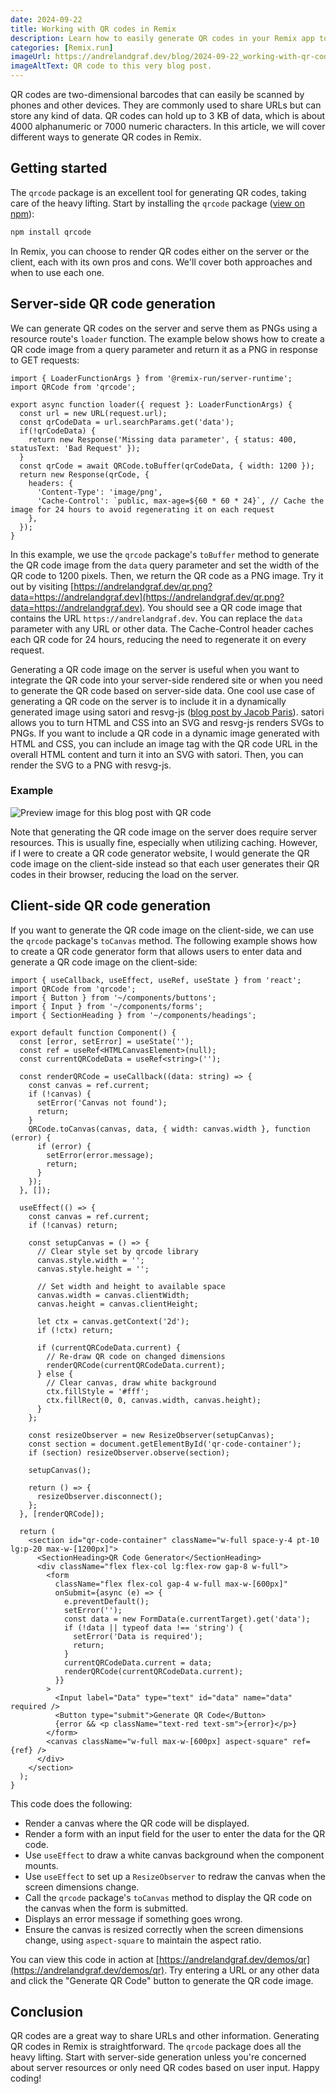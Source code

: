 ```yaml
---
date: 2024-09-22
title: Working with QR codes in Remix
description: Learn how to easily generate QR codes in your Remix app to share URLs and other information with your users.
categories: [Remix.run]
imageUrl: https://andrelandgraf.dev/blog/2024-09-22_working-with-qr-codes-in-remix.png?qr
imageAltText: QR code to this very blog post.
---
```


QR codes are two-dimensional barcodes that can easily be scanned by phones and other devices. They are commonly used to share URLs but can store any kind of data. QR codes can hold up to 3 KB of data, which is about 4000 alphanumeric or 7000 numeric characters. In this article, we will cover different ways to generate QR codes in Remix.

## Getting started

The `qrcode` package is an excellent tool for generating QR codes, taking care of the heavy lifting. Start by installing the `qrcode` package ([view on npm](https://www.npmjs.com/package/qrcode)):

```bash
npm install qrcode
```

In Remix, you can choose to render QR codes either on the server or the client, each with its own pros and cons. We'll cover both approaches and when to use each one.

## Server-side QR code generation

We can generate QR codes on the server and serve them as PNGs using a resource route's `loader` function. The example below shows how to create a QR code image from a query parameter and return it as a PNG in response to GET requests:

```tsx
import { LoaderFunctionArgs } from '@remix-run/server-runtime';
import QRCode from 'qrcode';

export async function loader({ request }: LoaderFunctionArgs) {
  const url = new URL(request.url);
  const qrCodeData = url.searchParams.get('data');
  if(!qrCodeData) {
    return new Response('Missing data parameter', { status: 400, statusText: 'Bad Request' });
  }
  const qrCode = await QRCode.toBuffer(qrCodeData, { width: 1200 });
  return new Response(qrCode, {
    headers: {
      'Content-Type': 'image/png',
      'Cache-Control': `public, max-age=${60 * 60 * 24}`, // Cache the image for 24 hours to avoid regenerating it on each request
    },
  });
}
```

In this example, we use the `qrcode` package's `toBuffer` method to generate the QR code image from the `data` query parameter and set the width of the QR code to 1200 pixels. Then, we return the QR code as a PNG image. Try it out by visiting [https://andrelandgraf.dev/qr.png?data=https://andrelandgraf.dev](https://andrelandgraf.dev/qr.png?data=https://andrelandgraf.dev). You should see a QR code image that contains the URL `https://andrelandgraf.dev`. You can replace the `data` parameter with any URL or other data. The Cache-Control header caches each QR code for 24 hours, reducing the need to regenerate it on every request.

Generating a QR code image on the server is useful when you want to integrate the QR code into your server-side rendered site or when you need to generate the QR code based on server-side data. One cool use case of generating a QR code on the server is to include it in a dynamically generated image using satori and resvg-js ([blog post by Jacob Paris](https://www.jacobparis.com/content/remix-og)). satori allows you to turn HTML and CSS into an SVG and resvg-js renders SVGs to PNGs. If you want to include a QR code in a dynamic image generated with HTML and CSS, you can include an image tag with the QR code URL in the overall HTML content and turn it into an SVG with satori. Then, you can render the SVG to a PNG with resvg-js.

### Example

![Preview image for this blog post with QR code](https://andrelandgraf.dev/blog/2024-09-22_working-with-qr-codes-in-remix.png?qr)

Note that generating the QR code image on the server does require server resources. This is usually fine, especially when utilizing caching. However, if I were to create a QR code generator website, I would generate the QR code image on the client-side instead so that each user generates their QR codes in their browser, reducing the load on the server.

## Client-side QR code generation

If you want to generate the QR code image on the client-side, we can use the `qrcode` package's `toCanvas` method. The following example shows how to create a QR code generator form that allows users to enter data and generate a QR code image on the client-side:

```tsx
import { useCallback, useEffect, useRef, useState } from 'react';
import QRCode from 'qrcode';
import { Button } from '~/components/buttons';
import { Input } from '~/components/forms';
import { SectionHeading } from '~/components/headings';

export default function Component() {
  const [error, setError] = useState('');
  const ref = useRef<HTMLCanvasElement>(null);
  const currentQRCodeData = useRef<string>('');

  const renderQRCode = useCallback((data: string) => {
    const canvas = ref.current;
    if (!canvas) {
      setError('Canvas not found');
      return;
    }
    QRCode.toCanvas(canvas, data, { width: canvas.width }, function (error) {
      if (error) {
        setError(error.message);
        return;
      }
    });
  }, []);

  useEffect(() => {
    const canvas = ref.current;
    if (!canvas) return;

    const setupCanvas = () => {
      // Clear style set by qrcode library
      canvas.style.width = '';
      canvas.style.height = '';

      // Set width and height to available space
      canvas.width = canvas.clientWidth;
      canvas.height = canvas.clientHeight;

      let ctx = canvas.getContext('2d');
      if (!ctx) return;

      if (currentQRCodeData.current) {
        // Re-draw QR code on changed dimensions
        renderQRCode(currentQRCodeData.current);
      } else {
        // Clear canvas, draw white background
        ctx.fillStyle = '#fff';
        ctx.fillRect(0, 0, canvas.width, canvas.height);
      }
    };

    const resizeObserver = new ResizeObserver(setupCanvas);
    const section = document.getElementById('qr-code-container');
    if (section) resizeObserver.observe(section);

    setupCanvas();

    return () => {
      resizeObserver.disconnect();
    };
  }, [renderQRCode]);

  return (
    <section id="qr-code-container" className="w-full space-y-4 pt-10 lg:p-20 max-w-[1200px]">
      <SectionHeading>QR Code Generator</SectionHeading>
      <div className="flex flex-col lg:flex-row gap-8 w-full">
        <form
          className="flex flex-col gap-4 w-full max-w-[600px]"
          onSubmit={async (e) => {
            e.preventDefault();
            setError('');
            const data = new FormData(e.currentTarget).get('data');
            if (!data || typeof data !== 'string') {
              setError('Data is required');
              return;
            }
            currentQRCodeData.current = data;
            renderQRCode(currentQRCodeData.current);
          }}
        >
          <Input label="Data" type="text" id="data" name="data" required />
          <Button type="submit">Generate QR Code</Button>
          {error && <p className="text-red text-sm">{error}</p>}
        </form>
        <canvas className="w-full max-w-[600px] aspect-square" ref={ref} />
      </div>
    </section>
  );
}
```

This code does the following:

- Render a canvas where the QR code will be displayed.
- Render a form with an input field for the user to enter the data for the QR code.
- Use `useEffect` to draw a white canvas background when the component mounts.
- Use `useEffect` to set up a `ResizeObserver` to redraw the canvas when the screen dimensions change.
- Call the `qrcode` package's `toCanvas` method to display the QR code on the canvas when the form is submitted.
- Displays an error message if something goes wrong.
- Ensure the canvas is resized correctly when the screen dimensions change, using `aspect-square` to maintain the aspect ratio.

You can view this code in action at [https://andrelandgraf.dev/demos/qr](https://andrelandgraf.dev/demos/qr). Try entering a URL or any other data and click the "Generate QR Code" button to generate the QR code image.

## Conclusion

QR codes are a great way to share URLs and other information. Generating QR codes in Remix is straightforward. The `qrcode` package does all the heavy lifting. Start with server-side generation unless you're concerned about server resources or only need QR codes based on user input. Happy coding!